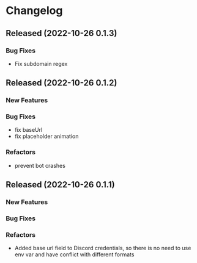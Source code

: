 # Changelog

## Released (2022-10-26 0.1.3)

### Bug Fixes

- Fix subdomain regex

## Released (2022-10-26 0.1.2)

### New Features

### Bug Fixes

- fix baseUrl
- fix placeholder animation

### Refactors

- prevent bot crashes

## Released (2022-10-26 0.1.1)

### New Features

### Bug Fixes

### Refactors

* Added base url field to Discord credentials, so there is no need to use env var and have conflict with different formats
